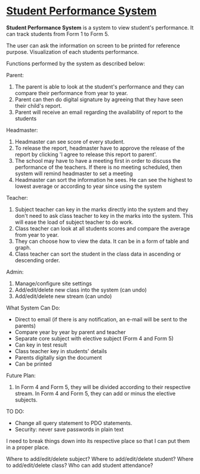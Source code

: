 # [Student Performance System](https://github.com/the7th/SPS)

**Student Performance System** is a system to view student's performance. It can track students from Form 1 to Form 5.

The user can ask the information on screen to be printed for reference purpose. Visualization of each students performance.

Functions performed by the system as described below:

Parent:

1. The parent is able to look at the student's performance and they can compare their performance from year to year.
2. Parent can then do digital signature by agreeing that they have seen their child's report.
3. Parent will receive an email regarding the availability of report to the students

Headmaster:

1. Headmaster can see score of every student.
2. To release the report, headmaster have to approve the release of the report by clicking 'I agree to release this report to parent'.
3. The school may have to have a meeting first in order to discuss the performance of the teachers. If there is no meeting scheduled, then system will remind headmaster to set a meeting
5. Headmaster can sort the information he sees. He can see the highest to lowest average or according to year since using the system

Teacher:

1. Subject teacher can key in the marks directly into the system and they don't need to ask class teacher to key in the marks into the system. This will ease the load of subject teacher to do work.
2. Class teacher can look at all students scores and compare the average from year to year.
3. They can choose how to view the data. It can be in a form of table and graph.
4. Class teacher can sort the student in the class data in ascending or descending order.

Admin:

1. Manage/configure site settings
2. Add/edit/delete new class into the system (can undo)
3. Add/edit/delete new stream (can undo)

What System Can Do:

- Direct to email (if there is any notification, an e-mail will be sent to the parents)
- Compare year by year by parent and teacher
- Separate core subject with elective subject (Form 4 and Form 5)
- Can key in test result
- Class teacher key in students' details
- Parents digitally sign the document
- Can be printed


Future Plan:

1. In Form 4 and Form 5, they will be divided according to their respective stream. In Form 4 and Form 5, they can add or minus the elective subjects.

TO DO:
- Change all query statement to PDO statements.
- Security: never save passwords in plain text


I need to break things down into its respective place so that I can put them in a proper place. 

Where to add/edit/delete subject?
Where to add/edit/delete student?
Where to add/edit/delete class?
Who can add student attendance?